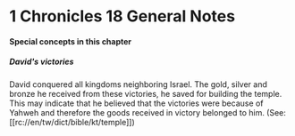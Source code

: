 # 1 Chronicles 18 General Notes

#### Special concepts in this chapter

##### David's victories
David conquered all kingdoms neighboring Israel. The gold, silver and bronze he received from these victories, he saved for building the temple. This may indicate that he believed that the victories were because of Yahweh and therefore the goods received in victory belonged to him. (See: [[rc://en/tw/dict/bible/kt/temple]])
